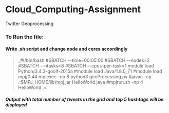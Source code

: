 # Cloud_Computing-Assignment
Twitter Geoprocessing


### To Run the file:
#### Write .sh script and change node and cores accordingly
> _#!/bin/bash
#SBATCH --time=00:05:00
#SBATCH --nodes=2
#SBATCH --ntasks=8
#SBATCH --cpus-per-task=1
module load Python/3.4.3-goolf-2015a
#module load Java/1.8.0_71
#module load mpj/0.44
mpiexec -np 8 python3 geoProcessing.py
#javac -cp .:$MPJ_HOME/lib/mpj.jar HelloWorld.java
#mpjrun.sh -np 4 HelloWorld .<


##### Output with total number of tweets in the grid and top 5 hashtags will be displayed
